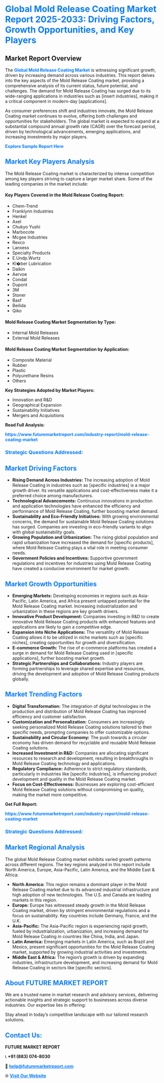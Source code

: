 <h1 style="color: #007BFF;">Global Mold Release Coating Market Report 2025-2033: Driving Factors, Growth Opportunities, and Key Players</h1>

<section id="overview">
<h2>Market Report Overview</h2>
<p>The <a href="https://www.futuremarketreport.com/industry-report/mold-release-coating-market" style="color: #007BFF; text-decoration: none;"><strong>Global Mold Release Coating Market</strong></a> is witnessing significant growth, driven by increasing demand across various industries. This report delves into the key aspects of the Mold Release Coating market, providing a comprehensive analysis of its current status, future potential, and challenges. The demand for Mold Release Coating has surged due to its wide-ranging applications in industries such as [insert industries], making it a critical component in modern-day [applications].</p>
<p>As consumer preferences shift and industries innovate, the Mold Release Coating market continues to evolve, offering both challenges and opportunities for stakeholders. The global market is expected to expand at a substantial compound annual growth rate (CAGR) over the forecast period, driven by technological advancements, emerging applications, and increasing investments by major players.</p>
</section>

<section id="overview">
<p><a href="https://www.futuremarketreport.com/request-sample/reportId=30247" style="color: #007BFF; text-decoration: none;"><strong>Explore Sample Report Here</strong></a></p>
</section>

<section id="key-players">
<h2 style="color: #007BFF;">Market Key Players Analysis</h2>
<p>The Mold Release Coating market is characterized by intense competition among key players striving to capture a larger market share. Some of the leading companies in the market include:</p>
<h4>Key Players Covered in the Mold Release Coating Report:</h4>
<ul><li>Chem-Trend</li><li>Franklynn Industries</li><li>Henkel</li><li>Axel</li><li>Chukyo Yushi</li><li>Marbocote</li><li>Mcgee Industries</li><li>Rexco</li><li>Lanxess</li><li>Specialty Products</li><li>E.Undp.Wurtz</li><li>Kl�ber Lubrication</li><li>Daikin</li><li>Aervoe</li><li>Condat</li><li>Dupont</li><li>3M</li><li>Stoner</li><li>Basf</li><li>Beilida</li><li>Qiko</li></ul>
<h4>Mold Release Coating Market Segmentation by Type:</h4>
<ul><li>Internal Mold Releases</li><li>External Mold Releases</li></ul>

<h4>Mold Release Coating Market Segmentation by Application:</h4>
<ul><li>Composite Material</li><li>Rubber</li><li>Plastic</li><li>Polyurethane Resins</li><li>Others</li></ul>
<p><strong>Key Strategies Adopted by Market Players:</strong></p>
<ul>
<li>Innovation and R&D</li>
<li>Geographical Expansion</li>
<li>Sustainability Initiatives</li>
<li>Mergers and Acquisitions</li>
</ul>
</section>

<section>
<p><strong>Read Full Analysis: </strong></p><a href="https://www.futuremarketreport.com/industry-report/mold-release-coating-market" style="color: #007BFF; text-decoration: none;"><strong>https://www.futuremarketreport.com/industry-report/mold-release-coating-market</strong></a>
<h3 style="color: #007BFF;">Strategic Questions Addressed:</h3>
</section>

<section id="driving-factors">
<h2 style="color: #007BFF;">Market Driving Factors</h2>
<ul>
<li><strong>Rising Demand Across Industries:</strong> The increasing adoption of Mold Release Coating in industries such as [specific industries] is a major growth driver. Its versatile applications and cost-effectiveness make it a preferred choice among manufacturers.</li>
<li><strong>Technological Advancements:</strong> Continuous innovations in production and application technologies have enhanced the efficiency and performance of Mold Release Coating, further boosting market demand.</li>
<li><strong>Sustainability and Eco-Friendly Initiatives:</strong> With growing environmental concerns, the demand for sustainable Mold Release Coating solutions has surged. Companies are investing in eco-friendly variants to align with global sustainability goals.</li>
<li><strong>Growing Population and Urbanization:</strong> The rising global population and rapid urbanization have increased the demand for [specific products], where Mold Release Coating plays a vital role in meeting consumer needs.</li>
<li><strong>Government Policies and Incentives:</strong> Supportive government regulations and incentives for industries using Mold Release Coating have created a conducive environment for market growth.</li>
</ul>
</section>

<section id="growth-opportunities">
<h2 style="color: #007BFF;">Market Growth Opportunities</h2>
<ul>
<li><strong>Emerging Markets:</strong> Developing economies in regions such as Asia-Pacific, Latin America, and Africa present untapped potential for the Mold Release Coating market. Increasing industrialization and urbanization in these regions are key growth drivers.</li>
<li><strong>Innovative Product Development:</strong> Companies investing in R&D to create innovative Mold Release Coating products with enhanced features and applications are likely to gain a competitive edge.</li>
<li><strong>Expansion into Niche Applications:</strong> The versatility of Mold Release Coating allows it to be utilized in niche markets such as [specific niches], creating opportunities for growth and diversification.</li>
<li><strong>E-commerce Growth:</strong> The rise of e-commerce platforms has created a surge in demand for Mold Release Coating used in [specific applications], further boosting market growth.</li>
<li><strong>Strategic Partnerships and Collaborations:</strong> Industry players are forming partnerships to leverage shared expertise and resources, driving the development and adoption of Mold Release Coating products globally.</li>
</ul>
</section>

<section id="trending-factors">
<h2 style="color: #007BFF;">Market Trending Factors</h2>
<ul>
<li><strong>Digital Transformation:</strong> The integration of digital technologies in the production and distribution of Mold Release Coating has improved efficiency and customer satisfaction.</li>
<li><strong>Customization and Personalization:</strong> Consumers are increasingly seeking personalized Mold Release Coating solutions tailored to their specific needs, prompting companies to offer customizable options.</li>
<li><strong>Sustainability and Circular Economy:</strong> The push towards a circular economy has driven demand for recyclable and reusable Mold Release Coating solutions.</li>
<li><strong>Increased Investment in R&D:</strong> Companies are allocating significant resources to research and development, resulting in breakthroughs in Mold Release Coating technology and applications.</li>
<li><strong>Regulatory Compliance:</strong> Adherence to strict regulatory standards, particularly in industries like [specific industries], is influencing product development and quality in the Mold Release Coating market.</li>
<li><strong>Focus on Cost-Effectiveness:</strong> Businesses are exploring cost-efficient Mold Release Coating solutions without compromising on quality, making the market more competitive.</li>
</ul>
</section>

<section>
<p><strong>Get Full Report: </strong></p><a href="https://www.futuremarketreport.com/industry-report/mold-release-coating-market" style="color: #007BFF; text-decoration: none;"><strong>https://www.futuremarketreport.com/industry-report/mold-release-coating-market</strong></a>
<h3 style="color: #007BFF;">Strategic Questions Addressed:</h3>
</section>


<section id="regional-analysis">
<h2 style="color: #007BFF;">Market Regional Analysis</h2>
<p>The global Mold Release Coating market exhibits varied growth patterns across different regions. The key regions analyzed in this report include North America, Europe, Asia-Pacific, Latin America, and the Middle East & Africa:</p>
<ul>
<li><strong>North America:</strong> This region remains a dominant player in the Mold Release Coating market due to its advanced industrial infrastructure and high adoption of new technologies. The U.S. and Canada are leading markets in this region.</li>
<li><strong>Europe:</strong> Europe has witnessed steady growth in the Mold Release Coating market, driven by stringent environmental regulations and a focus on sustainability. Key countries include Germany, France, and the U.K.</li>
<li><strong>Asia-Pacific:</strong> The Asia-Pacific region is experiencing rapid growth, fueled by industrialization, urbanization, and increasing demand for Mold Release Coating in countries like China, India, and Japan.</li>
<li><strong>Latin America:</strong> Emerging markets in Latin America, such as Brazil and Mexico, present significant opportunities for the Mold Release Coating market, supported by growing industrial activities and investments.</li>
<li><strong>Middle East & Africa:</strong> The region’s growth is driven by expanding industries, infrastructure development, and increasing demand for Mold Release Coating in sectors like [specific sectors].</li>
</ul>
</section>

<footer>
<h2 style="color: #007BFF;">About FUTURE MARKET REPORT</h2>
<p>We are a trusted name in market research and advisory services, delivering actionable insights and strategic support to businesses across diverse industries. Our expertise lies in offering:</p>

<p>Stay ahead in today’s competitive landscape with our tailored research solutions.</p>

<h2 style="color: #007BFF;">Contact Us:</h2>
<p><strong>FUTURE MARKET REPORT</strong></p>
<p>📞 <strong>+91 (883) 074-8030</strong></p>
<p>📧 <strong><a href="mailto:help@futuremarketreport.com" style="color: #007BFF;">help@futuremarketreport.com</a></strong></p>
<p>🌐 <strong><a href="https://www.futuremarketreport.com/" style="color: #007BFF;">Visit Our Website</a></strong></p>
</footer>